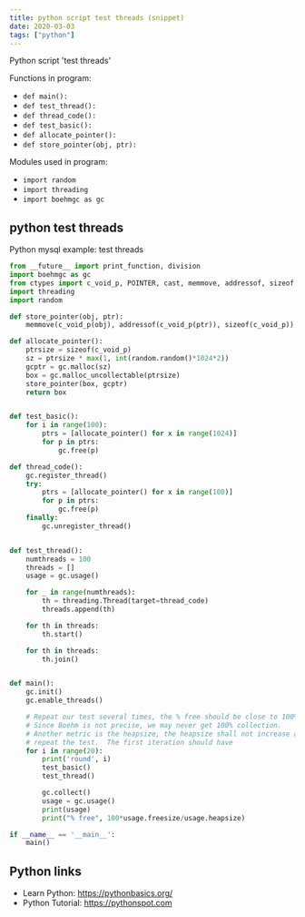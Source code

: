 ```yaml
---
title: python script test threads (snippet)
date: 2020-03-03
tags: ["python"]
---
```

Python script 'test threads'

Functions in program: 
* `def main():`
* `def test_thread():`
* `def thread_code():`
* `def test_basic():`
* `def allocate_pointer():`
* `def store_pointer(obj, ptr):`

Modules used in program: 
* `import random`
* `import threading`
* `import boehmgc as gc`

## python test threads

Python mysql example: test threads

```python
from __future__ import print_function, division
import boehmgc as gc
from ctypes import c_void_p, POINTER, cast, memmove, addressof, sizeof, c_size_t
import threading
import random

def store_pointer(obj, ptr):
    memmove(c_void_p(obj), addressof(c_void_p(ptr)), sizeof(c_void_p))

def allocate_pointer():
    ptrsize = sizeof(c_void_p)
    sz = ptrsize * max(1, int(random.random()*1024*2))
    gcptr = gc.malloc(sz)
    box = gc.malloc_uncollectable(ptrsize)
    store_pointer(box, gcptr)
    return box


def test_basic():
    for i in range(100):
        ptrs = [allocate_pointer() for x in range(1024)]
        for p in ptrs:
            gc.free(p)

def thread_code():
    gc.register_thread()
    try:
        ptrs = [allocate_pointer() for x in range(100)]
        for p in ptrs:
            gc.free(p)
    finally:
        gc.unregister_thread()


def test_thread():
    numthreads = 100
    threads = []
    usage = gc.usage()

    for _ in range(numthreads):
        th = threading.Thread(target=thread_code)
        threads.append(th)

    for th in threads:
        th.start()

    for th in threads:
        th.join()


def main():
    gc.init()
    gc.enable_threads()

    # Repeat our test several times, the % free should be close to 100%.
    # Since Boehm is not precise, we may never get 100% collection.
    # Another metric is the heapsize, the heapsize shall not increase as we
    # repeat the test.  The first iteration should have
    for i in range(20):
        print('round', i)
        test_basic()
        test_thread()

        gc.collect()
        usage = gc.usage()
        print(usage)
        print("% free", 100*usage.freesize/usage.heapsize)

if __name__ == '__main__':
    main()


```

## Python links

- Learn Python: https://pythonbasics.org/
- Python Tutorial: https://pythonspot.com
